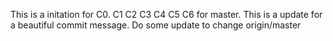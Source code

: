 This is a initation for C0.
C1
C2
C3
C4
C5
C6 for master.
This is a update for a beautiful commit message.
Do some update to change origin/master
